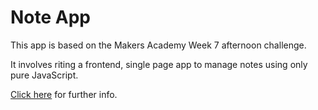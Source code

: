 # Note App

This app is based on the Makers Academy Week 7 afternoon challenge. 

It involves riting a frontend, single page app to manage notes using only pure JavaScript.


[Click here](https://github.com/makersacademy/course/tree/master/further_javascript) for further info.



